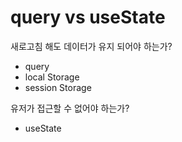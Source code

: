 # query vs useState



새로고침 해도 데이터가 유지 되어야 하는가?  
- query  
- local Storage  
- session Storage  
  
유저가 접근할 수 없어야 하는가?  
- useState


